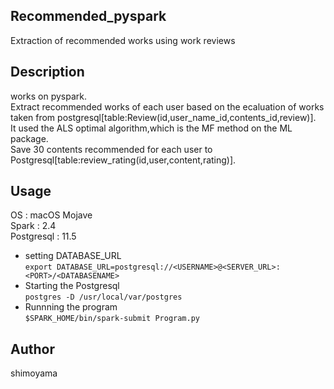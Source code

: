 ## Recommended_pyspark
Extraction of recommended works using work reviews

## Description
works on pyspark.  
Extract recommended works of each user based on the ecaluation of works taken from postgresql[table:Review(id,user_name_id,contents_id,review)].  
It used the ALS optimal algorithm,which is the MF method on the ML package.  
Save 30 contents recommended for each user to Postgresql[table:review_rating(id,user,content,rating)].  

## Usage
OS : macOS Mojave  
Spark : 2.4  
Postgresql : 11.5  
* setting DATABASE_URL  
`export DATABASE_URL=postgresql://<USERNAME>@<SERVER_URL>:<PORT>/<DATABASENAME>`  
* Starting the Postgresql  
`postgres -D /usr/local/var/postgres`
* Runnning the program  
`$SPARK_HOME/bin/spark-submit Program.py`

## Author
shimoyama

